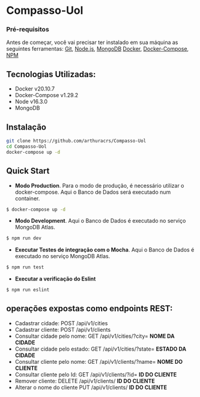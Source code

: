 # Compasso-Uol

### Pré-requisitos
Antes de começar, você vai precisar ter instalado em sua máquina as seguintes ferramentas:
[Git](https://git-scm.com), 
[Node.js](https://nodejs.org/en/), 
[MongoDB](https://www.mongodb.com/)
[Docker](https://www.docker.com/),
[Docker-Compose](https://docs.docker.com/compose/),
[NPM](https://www.npmjs.com/)
## Tecnologias Utilizadas:
<!--ts-->
   * Docker v20.10.7
   * Docker-Compose v1.29.2
   * Node v16.3.0
   * MongoDB
<!--te-->
## Instalação 
```bash
git clone https://github.com/arthuracrs/Compasso-Uol
cd Compasso-Uol
docker-compose up -d
```
## Quick Start

- **Modo Production**.
Para o modo de produção, é necessário utilizar o docker-compose. Aqui o Banco de Dados será executado num container.
```bash
$ docker-compose up -d
```
- **Modo Development**.
 Aqui o Banco de Dados é executado no serviço MongoDB Atlas.

```bash
$ npm run dev
```
- **Executar Testes de integração com o Mocha**.
Aqui o Banco de Dados é executado no serviço MongoDB Atlas.
```bash
$ npm run test
```
- **Executar a verificação do Eslint**
```bash
$ npm run eslint
```

## operações expostas como endpoints REST:
<!--ts-->
* Cadastrar cidade: POST /api/v1/cities
* Cadastrar cliente: POST /api/v1/clients
* Consultar cidade pelo nome: GET /api/v1/cities/?city= **NOME DA CIDADE**
* Consultar cidade pelo estado: GET /api/v1/cities/?state= **ESTADO DA CIDADE**
* Consultar cliente pelo nome: GET /api/v1/clients/?name= **NOME DO CLIENTE**
* Consultar cliente pelo Id: GET /api/v1/clients/?id= **ID DO CLIENTE**
* Remover cliente: DELETE /api/v1/clients/ **ID DO CLIENTE**
* Alterar o nome do cliente PUT /api/v1/clients/ **ID DO CLIENTE**
<!--te-->
